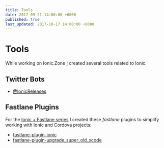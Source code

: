 ```yaml
---
title: Tools
date: 2017-09-21 14:00:00 +0000
published: true
last_updated: 2017-10-17 14:00:00 +0000
---
```

# Tools

While working on Ionic.Zone [I](../about.md) created several tools related to Ionic.

## Twitter Bots

- [@IonicReleases](tools/IonicReleases.md)

## Fastlane Plugins

For the [Ionic + Fastlane series](fastlane.md) I created these _fastlane_ plugins to simplify working with Ionic and Cordova projects:

- [fastlane-plugin-ionic](https://github.com/ionic-zone/fastlane-plugin-ionic)
- [fastlane-plugin-upgrade_super_old_xcode](https://github.com/ionic-zone/fastlane-plugin-upgrade_super_old_xcode)
